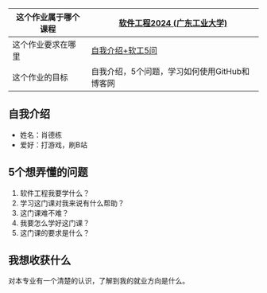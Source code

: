 
| 这个作业属于哪个课程 |[软件工程2024 (广东工业大学)](https://edu.cnblogs.com/campus/gdgy/SoftwareEngineering2024)|
| ---- | ---- |
| 这个作业要求在哪里| [自我介绍+软工5问](https://edu.cnblogs.com/campus/gdgy/SoftwareEngineering2024/homework/13135) |
| 这个作业的目标 | 自我介绍，5个问题，学习如何使用GitHub和博客网 |

## 自我介绍
* 姓名：肖德栋
* 爱好：打游戏，刷B站
## 5个想弄懂的问题
1. 软件工程我要学什么？
2. 学习这门课对我来说有什么帮助？
3. 这门课难不难？
4. 我要怎么学好这门课？
5. 这门课的要求是什么？
## 我想收获什么
对本专业有一个清楚的认识，了解到我的就业方向是什么。
